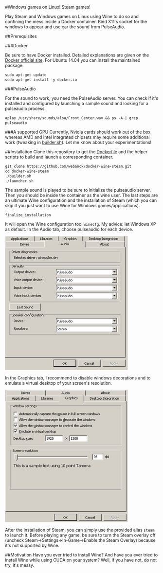 #Windows games on Linux! Steam games!

Play Steam and Windows games on Linux using Wine to do so and confining the mess inside a Docker container.
Bind X11's socket for the windows to appear and use ear the sound from PulseAudio.

##Prerequisites

###Docker

Be sure to have Docker installed. Detailed explanations are given on the [Docker official site](https://docs.docker.com/installation/).
For Ubuntu 14.04 you can install the maintained package.
```
sudo apt-get update
sudo apt-get install -y docker.io
```

###PulseAudio

For the sound to work, you need the PulseAudio server.
You can check if it's installed and configured by launching a sample sound and looking for a pulseaudio process.
```
aplay /usr/share/sounds/alsa/Front_Center.wav && ps -A | grep pulseaudio
```

###A supported GPU
Currently, Nvidia cards should work out of the box whereas AMD and Intel Integrated chipsets may require some additional work (tweaking in [builder.sh](./builder.sh)). Let me know about your experimentations!

##Installation
Clone this repository to get the [Dockerfile](./Dockerfile) and the helper scripts to build and launch a corresponding container.
```
git clone https://github.com/webanck/docker-wine-steam.git
cd docker-wine-steam
./builder.sh
./launcher.sh
```
The sample sound is played to be sure to initialize the pulseaudio server.
Then you should be inside the container as the wine user. The last steps are an ultimate Wine configuration and the installation of Steam (which you can skip if you just want to use Wine for Windows games/applications).
```
finalize_installation
```
It will open the Wine configuration tool `winecfg`.
My advice: let Windows XP as default.
In the Audio tab, choose pulseaudio for each device.

![audio tab configuration](./winecfg-audio.png)

In the Graphics tab, I recommend to disable windows decorations and to emulate a virtual desktop of your screen's resolution.

![graphics tab configuration](./winecfg-graphics.png)

After the installation of Steam, you can simply use the provided alias `steam` to launch it.
Before playing any game, be sure to turn the Steam overlay off (uncheck Steam->Settings->In-Game->Enable the Steam Overlay) because it's not supported by Wine.

##Motivation
Have you ever tried to install Wine?
And have you ever tried to install Wine while using CUDA on your system?
Well, if you have not, do not try, it's messy.
